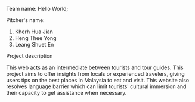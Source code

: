 Team name: Hello World;

Pitcher's name:
1. Kherh Hua Jian
2. Heng Thee Yong
3. Leang Shuet En


Project description

This web acts as an intermediate between tourists and tour guides. This project aims to offer insights from locals or experienced travelers, giving users tips on the best places in Malaysia to eat and visit. This website also resolves language barrier which can limit tourists' cultural immersion and their capacity to get assistance when necessary.